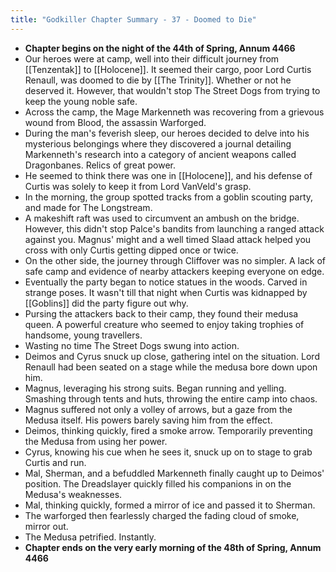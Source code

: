 ```yaml
---
title: "Godkiller Chapter Summary - 37 - Doomed to Die"
---
```

- **Chapter begins on the night of the 44th of Spring, Annum 4466**
- Our heroes were at camp, well into their difficult journey from [[Tenzentak]] to [[Holocene]]. It seemed their cargo, poor Lord Curtis Renaull, was doomed to die by [[The Trinity]]. Whether or not he deserved it. However, that wouldn't stop The Street Dogs from trying to keep the young noble safe.
- Across the camp, the Mage Markenneth was recovering from a grievous wound from Blood, the assassin Warforged.
- During the man's feverish sleep, our heroes decided to delve into his mysterious belongings where they discovered a journal detailing Markenneth's research into a category of ancient weapons called Dragonbanes. Relics of great power.
- He seemed to think there was one in [[Holocene]], and his defense of Curtis was solely to keep it from Lord VanVeld's grasp.
- In the morning, the group spotted tracks from a goblin scouting party, and made for The Longstream.
- A makeshift raft was used to circumvent an ambush on the bridge. However, this didn't stop Palce's bandits from launching a ranged attack against you. Magnus' might and a well timed Slaad attack helped you cross with only Curtis getting dipped once or twice.
- On the other side, the journey through Cliffover was no simpler. A lack of safe camp and evidence of nearby attackers keeping everyone on edge.
- Eventually the party began to notice statues in the woods. Carved in strange poses. It wasn't till that night when Curtis was kidnapped by [[Goblins]] did the party figure out why.
- Pursing the attackers back to their camp, they found their medusa queen. A powerful creature who seemed to enjoy taking trophies of handsome, young travellers.
- Wasting no time The Street Dogs swung into action.
- Deimos and Cyrus snuck up close, gathering intel on the situation. Lord Renaull had been seated on a stage while the medusa bore down upon him.
- Magnus, leveraging his strong suits. Began running and yelling. Smashing through tents and huts, throwing the entire camp into chaos.
- Magnus suffered not only a volley of arrows, but a gaze from the Medusa itself. His powers barely saving him from the effect.
- Deimos, thinking quickly, fired a smoke arrow. Temporarily preventing the Medusa from using her power.
- Cyrus, knowing his cue when he sees it, snuck up on to stage to grab Curtis and run.
- Mal, Sherman, and a befuddled Markenneth finally caught up to Deimos' position. The Dreadslayer quickly filled his companions in on the Medusa's weaknesses.
- Mal, thinking quickly, formed a mirror of ice and passed it to Sherman.
- The warforged then fearlessly charged the fading cloud of smoke, mirror out.
- The Medusa petrified. Instantly.
- **Chapter ends on the very early morning of the 48th of Spring, Annum 4466**
